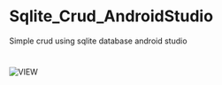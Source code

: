 # Sqlite_Crud_AndroidStudio
Simple crud using sqlite database android studio
#
![VIEW](https://user-images.githubusercontent.com/46634156/75051980-6c635980-5501-11ea-9741-21fa4147aeb2.png)
